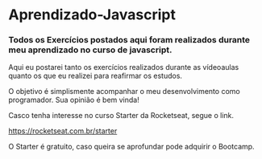 # Aprendizado-Javascript

### Todos os Exercícios postados aqui foram realizados durante meu aprendizado no curso de javascript.

Aqui eu postarei tanto os exercícios realizados durante as vídeoaulas quanto os que eu realizei para reafirmar os estudos.

O objetivo é simplismente acompanhar o meu desenvolvimento como programador. Sua opinião é bem vinda!

Casco tenha interesse no curso Starter da Rocketseat, segue o link.

https://rocketseat.com.br/starter

O Starter é gratuito, caso queira se aprofundar pode adquirir o Bootcamp.
